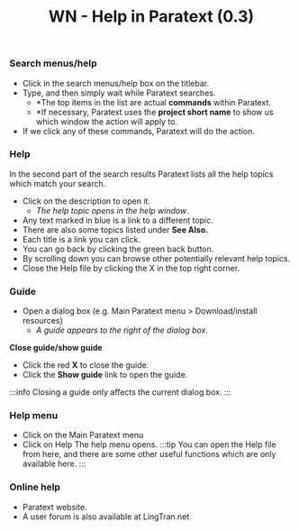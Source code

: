 ﻿---
title: WN -  Help in Paratext (0.3)
---
### Search menus/help

-  Click in the search menus/help box on the titlebar.
-  Type, and then simply wait while Paratext searches.
    -  *The top items in the list are actual **commands** within Paratext.
    -  *If necessary, Paratext uses the **project short name** to show us which window the action will apply to.
-  If we click any of these commands, Paratext will do the action.

### Help

In the second part of the search results Paratext lists all the help topics which match your search.

-  Click on the description to open it.
    -  *The help topic opens in the help window*.
-  Any text marked in blue is a link to a different topic.
-  There are also some topics listed under **See Also.**
-  Each title is a link you can click.
-  You can go back by clicking the green back button.
-  By scrolling down you can browse other potentially relevant help topics.
-  Close the Help file by clicking the X in the top right corner.

### Guide

- Open a dialog box (e.g. Main Paratext menu \> Download/install resources)
    - *A guide appears to the right of the dialog box*.

**Close guide/show guide**

-  Click the red **X** to close the guide.
-  Click the **Show guide** link to open the guide.

:::info
Closing a guide only affects the current dialog box.
:::
### Help menu

-  Click on the Main Paratext menu
-  Click on Help
    The help menu opens.
:::tip
You can open the Help file from here, and there are some other useful functions which are only available here.
:::
### Online help

-  Paratext website.
-  A user forum is also available at LingTran.net
